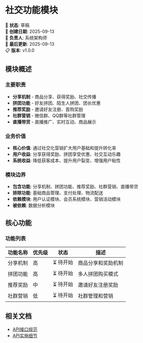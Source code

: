 # 社交功能模块

📝 **状态**: 草稿  
📅 **创建日期**: 2025-09-13  
👤 **负责人**: 系统架构师  
🔄 **最后更新**: 2025-09-13  
📋 **版本**: v1.0.0  

## 模块概述

### 主要职责
- **分享机制** - 商品分享、获得奖励、社交传播
- **拼团功能** - 好友拼团、陌生人拼团、团长优惠
- **推荐奖励** - 邀请好友注册、首购奖励
- **社群营销** - 微信群、QQ群等社群管理
- **直播带货** - 直播推广、实时互动、商品展示

### 业务价值
- **核心价值**: 通过社交化营销扩大用户基础和提升转化率
- **用户收益**: 分享获得奖励、拼团享受优惠、社交互动乐趣
- **系统收益**: 降低获客成本、提升用户裂变、增强用户粘性

### 模块边界
- **包含功能**: 分享机制、拼团功能、推荐奖励、社群营销、直播带货
- **排除功能**: 基础商品管理、支付处理、物流配送
- **依赖模块**: 用户认证模块、会员系统模块、营销活动模块
- **被依赖**: 数据分析模块

## 核心功能

### 功能列表
| 功能名称 | 优先级 | 状态 | 描述 |
|---------|--------|------|------|
| 分享机制 | 高 | ⏳ 待开始 | 商品分享和奖励机制 |
| 拼团功能 | 高 | ⏳ 待开始 | 多人拼团购买模式 |
| 推荐奖励 | 中 | ⏳ 待开始 | 邀请好友注册奖励 |
| 社群营销 | 低 | ⏳ 待开始 | 社群管理和营销 |

## 相关文档
- [API接口规范](./api-spec.md)
- [API实施细节](./api-implementation.md)